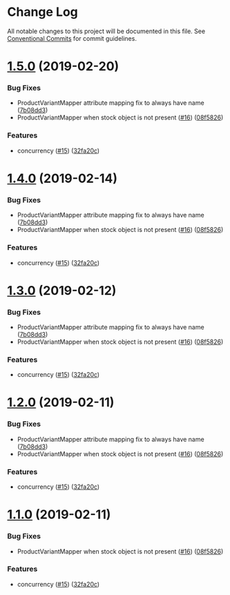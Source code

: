 # Change Log

All notable changes to this project will be documented in this file.
See [Conventional Commits](https://conventionalcommits.org) for commit guidelines.

# [1.5.0](https://github.com/diconium/commerce-cif-hybris/compare/@diconium/commerce-cif-hybris-common@1.0.1...@diconium/commerce-cif-hybris-common@1.5.0) (2019-02-20)


### Bug Fixes

* ProductVariantMapper attribute mapping fix to always have name ([7b08dd3](https://github.com/diconium/commerce-cif-hybris/commit/7b08dd3))
* ProductVariantMapper when stock object is not present ([#16](https://github.com/diconium/commerce-cif-hybris/issues/16)) ([08f5826](https://github.com/diconium/commerce-cif-hybris/commit/08f5826))


### Features

* concurrency ([#15](https://github.com/diconium/commerce-cif-hybris/issues/15)) ([32fa20c](https://github.com/diconium/commerce-cif-hybris/commit/32fa20c))





# [1.4.0](https://github.com/diconium/commerce-cif-hybris/compare/@diconium/commerce-cif-hybris-common@1.0.1...@diconium/commerce-cif-hybris-common@1.4.0) (2019-02-14)


### Bug Fixes

* ProductVariantMapper attribute mapping fix to always have name ([7b08dd3](https://github.com/diconium/commerce-cif-hybris/commit/7b08dd3))
* ProductVariantMapper when stock object is not present ([#16](https://github.com/diconium/commerce-cif-hybris/issues/16)) ([08f5826](https://github.com/diconium/commerce-cif-hybris/commit/08f5826))


### Features

* concurrency ([#15](https://github.com/diconium/commerce-cif-hybris/issues/15)) ([32fa20c](https://github.com/diconium/commerce-cif-hybris/commit/32fa20c))





# [1.3.0](https://github.com/diconium/commerce-cif-hybris/compare/@diconium/commerce-cif-hybris-common@1.0.1...@diconium/commerce-cif-hybris-common@1.3.0) (2019-02-12)


### Bug Fixes

* ProductVariantMapper attribute mapping fix to always have name ([7b08dd3](https://github.com/diconium/commerce-cif-hybris/commit/7b08dd3))
* ProductVariantMapper when stock object is not present ([#16](https://github.com/diconium/commerce-cif-hybris/issues/16)) ([08f5826](https://github.com/diconium/commerce-cif-hybris/commit/08f5826))


### Features

* concurrency ([#15](https://github.com/diconium/commerce-cif-hybris/issues/15)) ([32fa20c](https://github.com/diconium/commerce-cif-hybris/commit/32fa20c))





# [1.2.0](https://github.com/diconium/commerce-cif-hybris/compare/@diconium/commerce-cif-hybris-common@1.0.1...@diconium/commerce-cif-hybris-common@1.2.0) (2019-02-11)


### Bug Fixes

* ProductVariantMapper attribute mapping fix to always have name ([7b08dd3](https://github.com/diconium/commerce-cif-hybris/commit/7b08dd3))
* ProductVariantMapper when stock object is not present ([#16](https://github.com/diconium/commerce-cif-hybris/issues/16)) ([08f5826](https://github.com/diconium/commerce-cif-hybris/commit/08f5826))


### Features

* concurrency ([#15](https://github.com/diconium/commerce-cif-hybris/issues/15)) ([32fa20c](https://github.com/diconium/commerce-cif-hybris/commit/32fa20c))





# [1.1.0](https://github.com/diconium/commerce-cif-hybris/compare/@diconium/commerce-cif-hybris-common@1.0.1...@diconium/commerce-cif-hybris-common@1.1.0) (2019-02-11)


### Bug Fixes

* ProductVariantMapper when stock object is not present ([#16](https://github.com/diconium/commerce-cif-hybris/issues/16)) ([08f5826](https://github.com/diconium/commerce-cif-hybris/commit/08f5826))


### Features

* concurrency ([#15](https://github.com/diconium/commerce-cif-hybris/issues/15)) ([32fa20c](https://github.com/diconium/commerce-cif-hybris/commit/32fa20c))
